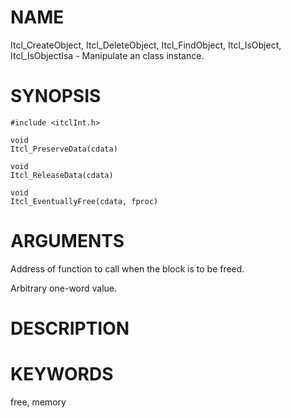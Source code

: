 # NAME

Itcl_CreateObject, Itcl_DeleteObject, Itcl_FindObject, Itcl_IsObject,
Itcl_IsObjectIsa - Manipulate an class instance.

# SYNOPSIS

    #include <itclInt.h>

    void
    Itcl_PreserveData(cdata)

    void
    Itcl_ReleaseData(cdata)

    void
    Itcl_EventuallyFree(cdata, fproc)

# ARGUMENTS

Address of function to call when the block is to be freed.

Arbitrary one-word value.

# DESCRIPTION

# KEYWORDS

free, memory
